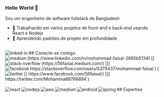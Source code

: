 ### Hello World 👋 
Sou um engenheiro de software fullstack de Bangladesh
- 🔭 Trabalhando em vários projetos de front-end e back-end usando React e Nodejs 
- 🌱 Aprendendo padrões de projeto em profundidade 
<br>
## Conecte-se comigo
<img align = "left" alt = "linked-in" src = "https://img.shields.io/badge/linkedin-%230077B5.svg?&style=for-the-badge&logo=linkedin&logoColor=white"/>(https://www.linkedin.com/in/mohammad-faisal-2665b5134)
[<img align = "left" alt = "medium" src = "https://img.shields.io/badge/medium-%2312100E.svg?&style=for-the-badge&logo=medium&logoColor=white" />](https://56faisal.medium.com/)
[<img align = "left" alt = "stack-overflow" src = "https://img.shields.io/badge/stack%20overflow-FE7A16?logo=stack-overflow&logoColor=white&style=for-the-badge" />]( https://stackoverflow.com/users/5379437/mohammad-faisal )
[<img align = "left" alt = "facebook" src = "https://img.shields.io/badge/facebook-%231877F2.svg?&style=for-the-badge&logo=facebook&logoColor=white" />]( https://www.facebook.com/56faisal/)
[<img align = "left" alt = "twitter" src="https://img.shields.io/badge/twitter-%231DA1F2.svg?&style=for-the-badge&logo=twitter&logoColor=white" />]( https://twitter.com/Mohamma88766694 )
<br> 
<br>
## Expertise 
<img align = "left" alt = "react" src = "https://img.shields.io/badge/react%20-%2320232a.svg?&style=for-the-badge&logo=react&logoColor=% 2361DAFB "/>
<img align = "left" alt = "nodejs" src = "https://img.shields.io/badge/node.js%20-%2343853D.svg?&style=for-the-badge&logo=node.js&logoColor= branco "/>
<img align = "left" alt = "aws" src = "https://img.shields.io/badge/Amazon%20AWS-%23232F3E?logo=amazon-aws&logoColor=white&style=for-the-badge " />
<img align = "left" alt = "medium" src = "https://img.shields.io/badge/postgres-%23316192.svg?&style=for-the-badge&logo=postgresql&logoColor=white " />
<img align = "left" alt = "android" src = "https://img.shields.io/badge/Android-3DDC84?logo=android&logoColor=white&style=for-the-badge " />
<img align = "left" alt = "spring" src = "https://img.shields.io/badge/spring%20-%236DB33F.svg?&style=for-the-badge&logo=spring&logoColor=white " />
